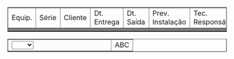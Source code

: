 <table width="98%" border="1" cellspacing="0" cellpadding="0" class="cabecalho">
<tr>
	<td width="220">Equip.</td>
    <td widtd="100">Série</td>
    <td widtd="200">Cliente</td>
    <td widtd="100">Dt. Entrega</td>
	<td widtd="100">Dt. Saída</td>
	<td widtd="100">Prev. Instalação</td>
	<td widtd="100">Tec. Responsável</td>
</tr>
<tr>
	<td colspan="50" bgcolor="#7F7F7F" height="1"></td>
</tr>
</table>

<div id="scroll" divisor="40">
<table width="100%" border="1" cellspacing="0" cellpadding="0">
	<td width="220">
	<select>
		<option value=""></option>
		<option value="">ABC</option>
	</select>
	</td>
	<td>
		ABC
	</td>
</table>
</div>
